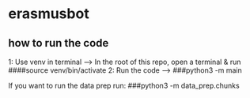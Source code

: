 # erasmusbot
## how to run the code
1: Use venv in terminal --> In the root of this repo, open a terminal & run ####source venv/bin/activate
2: Run the code --> ###python3 -m main

If you want to run the data prep run: ###python3 -m data_prep.chunks